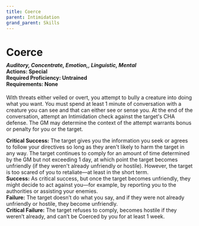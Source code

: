 ```yaml
---
title: Coerce
parent: Intimidation
grand_parent: Skills
---
```


# Coerce

<div style="margin-top:-10px;"></div>

#### *Auditory, Concentrate, Emotion,, Linguistic, Mental*<br>**Actions:** Special<br>**Required Proficiency:** Untrained<br>**Requirements:** None
With threats either veiled or overt, you attempt to bully a creature into doing what you want. You must spend at least 1 minute of conversation with a creature you can see and that can either see or sense you. At the end of the conversation, attempt an Intimidation check against the target's CHA defense. The GM may determine the context of the attempt warrants bonus or penalty for you or the target.

**Critical Success:** The target gives you the information you seek or agrees to follow your directives so long as they aren't likely to harm the target in any way. The target continues to comply for an amount of time determined by the GM but not exceeding 1 day, at which point the target becomes unfriendly (if they weren't already unfriendly or hostile). However, the target is too scared of you to retaliate—at least in the short term.<br>
**Success:** As critical success, but once the target becomes unfriendly, they might decide to act against you—for example, by reporting you to the authorities or assisting your enemies.<br>
**Failure:** The target doesn’t do what you say, and if they were not already unfriendly or hostile, they become unfriendly.<br>
**Critical Failure:** The target refuses to comply, becomes hostile if they weren’t already, and can’t be Coerced by you for at least 1 week.
